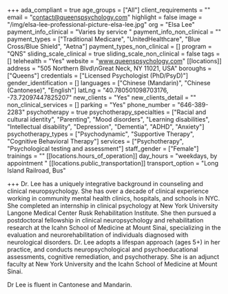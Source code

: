 +++
ada_compliant = true
age_groups = ["All"]
client_requirements = ""
email = "contact@queenspsychology.com"
highlight = false
image = "/img/elsa-lee-professional-picture-elsa-lee.jpg"
org = "Elsa Lee"
payment_info_clinical = "Varies by service "
payment_info_non_clinical = ""
payment_types = ["Traditional Medicare", "UnitedHealthcare", "Blue Cross/Blue Shield", "Aetna"]
payment_types_non_clinical = []
program = "QNS"
sliding_scale_clinical = true
sliding_scale_non_clinical = false
tags = []
telehealth = "Yes"
website = "www.queenspsychology.com"
[[locations]]
address = "505 Northern Blvd\nGreat Neck, NY 11021, USA"
boroughs = ["Queens"]
credentials = ["Licensed Psychologist (PhD/PsyD)"]
gender_identification = []
languages = ["Chinese (Mandarin)", "Chinese (Cantonese)", "English"]
latLng = "40.780501098703176, -73.72097447825207"
new_clients = "Yes"
new_clients_detail = ""
non_clinical_services = []
parking = "Yes"
phone_number = "646-389-2283"
psychotherapy = true
psychotherapy_specialties = ["Racial and cultural identity", "Parenting", "Mood disorders", "Learning disabilities", "Intellectual disability", "Depression", "Dementia", "ADHD", "Anxiety"]
psychotherapy_types = ["Psychodynamic", "Supportive Therapy", "Cognitive Behavioral Therapy"]
services = ["Psychotherapy", "Psychological testing and assessment"]
staff_gender = ["Female"]
trainings = ""
[[locations.hours_of_operation]]
day_hours = "weekdays, by appointment "
[[locations.public_transportation]]
transport_option = "Long Island Railroad, Bus"

+++
Dr. Lee has a uniquely integrative background in counseling and clinical neuropsychology. She has over a decade of clinical experience working in community mental health clinics, hospitals, and schools in NYC. She completed an internship in clinical psychology at New York University Langone Medical Center Rusk Rehabilitation Institute. She then pursued a postdoctoral fellowship in clinical neuropsychology and rehabilitation research at the Icahn School of Medicine at Mount Sinai, specializing in the evaluation and neurorehabilitation of individuals diagnosed with neurological disorders. Dr. Lee adopts a lifespan approach (ages 5+) in her practice, and conducts neuropsychological and psychoeducational assessments, cognitive remediation, and psychotherapy. She is an adjunct faculty at New York University and the Icahn School of Medicine at Mount Sinai. 

Dr Lee is fluent in Cantonese and Mandarin.